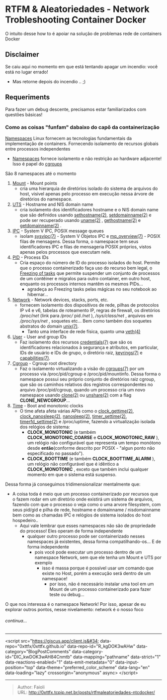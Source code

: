 # RTFM &amp; Aleatoriedades - Network Trobleshooting Container Docker


O intuito desse how to é apoiar na solução de problemas rede de containers Docker


## Disclaimer 
Se caiu aqui no momento em que está tentando apagar um incendio: você está no lugar errado! 
- Mas retorne depois do incendio .. ;)


## Requeriments
Para fazer um debug descente, precisamos estar familiarizados com questões básicas! 

### Como as coisas &#34;funfam&#34; dabaixo do capô da containerização

[Namespaces](https://man7.org/linux/man-pages/man7/namespaces.7.html) Linux fornecem as tecnologias fundamentais da implementação de containers. Fornecendo isolamento de recursos globais entre processos independentes

- [Namespaces](https://lwn.net/Articles/766124/) fornece isolamento e não restrição ao hardware adjacente! Isso é papel do [cgroups](https://docs.kernel.org/admin-guide/cgroup-v2.html)

São 8 namespaces até o momento

1. [Mount](https://man7.org/linux/man-pages/man7/mount_namespaces.7.html) - Mount points
	- cria uma hierarquia de diretórios isolado do sistema de arquivos do host, visivel apenas pelo processo em execução nessa árvore de diretórios do namespace.
1. [UTS](https://man7.org/linux/man-pages/man7/uts_namespaces.7.html) - Hostname and NIS domain  name
	- cria isolamento dos identificadores  hostname e o NIS domain name que são definidos
       usando [sethostname(2)](https://man7.org/linux/man-pages/man2/sethostname.2.html), [setdomainname(2)](https://man7.org/linux/man-pages/man2/setdomainname.2.html) e pode ser recuperado usando [uname(2)](https://man7.org/linux/man-pages/man2/uname.2.html) , [gethostname(2)](https://man7.org/linux/man-pages/man2/gethostname.2.html) e [getdomainname(2)](https://man7.org/linux/man-pages/man2/getdomainname.2.html) .
1. [IPC](https://man7.org/linux/man-pages/man7/ipc_namespaces.7.html) - System V IPC, POSIX message queues 
    - isolam  [sysvipc(7)](https://man7.org/linux/man-pages/man7/sysvipc.7.html) - System V Objetos IPC e [mq_overview(7)](https://man7.org/linux/man-pages/man7/mq_overview.7.html) - POSIX filas de mensagens. Dessa forma, o namespace tem seus identificadores IPC e filas de mensageria POSIX próprios, vistos apenas pelos processos  que executam nele.
1. [PID](https://man7.org/linux/man-pages/man7/pid_namespaces.7.html) - Process IDs
    - Cria espaço do número de ID do processo isolados do host. Permite que o processo containerizado faça uso do recurso bem legal, o [Freezing of tasks](https://www.kernel.org/doc/html/next/power/freezing-of-tasks.html) que permite  suspender um conjunto de processos de um contêiner e migralos para outro container, em outro host,  enquanto os processos internos mantêm os mesmos PIDs... 
         - agradeça ao Freezing tasks pelas mágicas no seu notebook ao hibernar...  
1. [Network](https://man7.org/linux/man-pages/man7/network_namespaces.7.html) - Network devices, stacks, ports,  etc.
    - fornecem isolamento dos dispositivos de rede, pilhas de protocolos IP v4 e v6, tabelas de roteamento IP, regras de firewall, os diretórios  _/proc/net_ (link para _/proc/_ pid _/net_ ), _/sys/class/net_ , arquivos em _/proc/sys/net_ , soquetes etc... Bem como também dos soquetes abstratos do domain [unix(7)](https://man7.org/linux/man-pages/man7/unix.7.html).
        - Tanto uma interface de rede física, quanto uma [veth(4)](https://man7.org/linux/man-pages/man4/veth.4.html) 
1. [User](https://man7.org/linux/man-pages/man7/user_namespaces.7.html) - User and group IDs
    - Faz isolamento dos recursos [credentials(7)](https://man7.org/linux/man-pages/man7/credentials.7.html) que são os identificadores relacionados à segurança e atributos, em particular, IDs de usuário e IDs de grupo, o diretório raiz, [keyrings(7)](https://man7.org/linux/man-pages/man7/keyrings.7.html)  e [capabilities(7)](https://man7.org/linux/man-pages/man7/capabilities.7.html).
2. [Cgroup](https://man7.org/linux/man-pages/man7/cgroup_namespaces.7.html) - Cgroup root directory
    - Faz o isolamento virtualizando a visão do [cgroups(7)](https://man7.org/linux/man-pages/man7/cgroups.7.html) por um processo via /proc/pid/cgroup e /proc/pid/mountinfo. Dessa forma o namespace possui seu próprio conjunto de diretórios raiz cgroup, que são os caminhos relativos dos registros correspondentes no arquivo /proc/pid/cgroup, quando um processo cria um novo namespace usando [clone(2)](https://man7.org/linux/man-pages/man2/clone.2.html) ou [unshare(2)](https://man7.org/linux/man-pages/man2/unshare.2.html) com a flag **CLONE_NEWCGROUP**...
3. [Time](https://man7.org/linux/man-pages/man7/time_namespaces.7.html) - Boot and monotonic clocks
     - O time afeta afeta várias APIs como o [clock_gettime(2)](https://man7.org/linux/man-pages/man2/clock_gettime.2.html), [clock_nanosleep(2)](https://man7.org/linux/man-pages/man2/clock_nanosleep.2.html), [nanosleep(2)](https://man7.org/linux/man-pages/man2/nanosleep.2.html), [timer_settime(2)](https://man7.org/linux/man-pages/man2/timer_settime.2.html), [timerfd_settime(2)](https://man7.org/linux/man-pages/man2/timerfd_settime.2.html) e /proc/uptime, fazendo a virtualização isolada dos relógios de sistema:
         - **CLOCK_MONOTONIC** (e também **CLOCK_MONOTONIC_COARSE** e **CLOCK_MONOTONIC_RAW** ), um relógio não configurável que representa um  tempo monótono desde **então**(conforme descrito por POSIX - &#34;algun ponto não especificado no passado&#34;).
         - **CLOCK_BOOTTIME** (e também **CLOCK_BOOTTIME_ALARM** ), um relógio não configurável que é idêntico a **CLOCK_MONOTONIC** , exceto que também inclui qualquer momento em que o sistema está suspenso.

Dessa forma já conseguimos tridimensionalizar mentalmente que:

- A coisa toda é meio que um processo containerizado por recursos que o fazem rodar em um diretório onde existirá um sistema de arquivos, fazendo com que o processo o veja como  o uma arvore filesystem, com seus pid/gid e pilha de rede, hostname e domainname / nisdomainname bem como as chamadas IPC e relógios de sistema isolados do host hospedeiro..
  - Aqui vale lembrar que esses namespaces não são de propriedade do processo! Eles operam de forma independente
     - qualquer outro processo pode ser containerizado nesses namespaces já existentes, dessa forma compatilhando-os... E de forma independente
         - pois você pode executar um processo dentro de um namespace Network, sem que ele tenha um Mount e UTS por exemplo
             - isso é massa porque é possível usar um comando  que existe no Host, porém a execução será dentro de um namespace!
                 - por isso, não é necessário instalar uma tool em um Mount de um processo containerizado para fazer teste ou debug...


O que nos interessa é o namespace Network! Por isso, apesar de eu explorar outros pontos, nesse nivelamento: network é o nosso foco


###### continua...

---
&lt;script src=&#34;https://giscus.app/client.js&#34;
        data-repo=&#34;0xttfx/0xttfx.github.io&#34;
        data-repo-id=&#34;R_kgDOK3wAHw&#34;
        data-category=&#34;BlogPostComments&#34;
        data-category-id=&#34;DIC_kwDOK3wAH84Cnmtb&#34;
        data-mapping=&#34;pathname&#34;
        data-strict=&#34;1&#34;
        data-reactions-enabled=&#34;1&#34;
        data-emit-metadata=&#34;0&#34;
        data-input-position=&#34;top&#34;
        data-theme=&#34;preferred_color_scheme&#34;
        data-lang=&#34;en&#34;
        data-loading=&#34;lazy&#34;
        crossorigin=&#34;anonymous&#34;
        async&gt;
&lt;/script&gt;



---

> Author: Faioli  
> URL: http://0xttfx.tcpip.net.br/posts/rtfmaleatoriedades-ntcdocker/  

